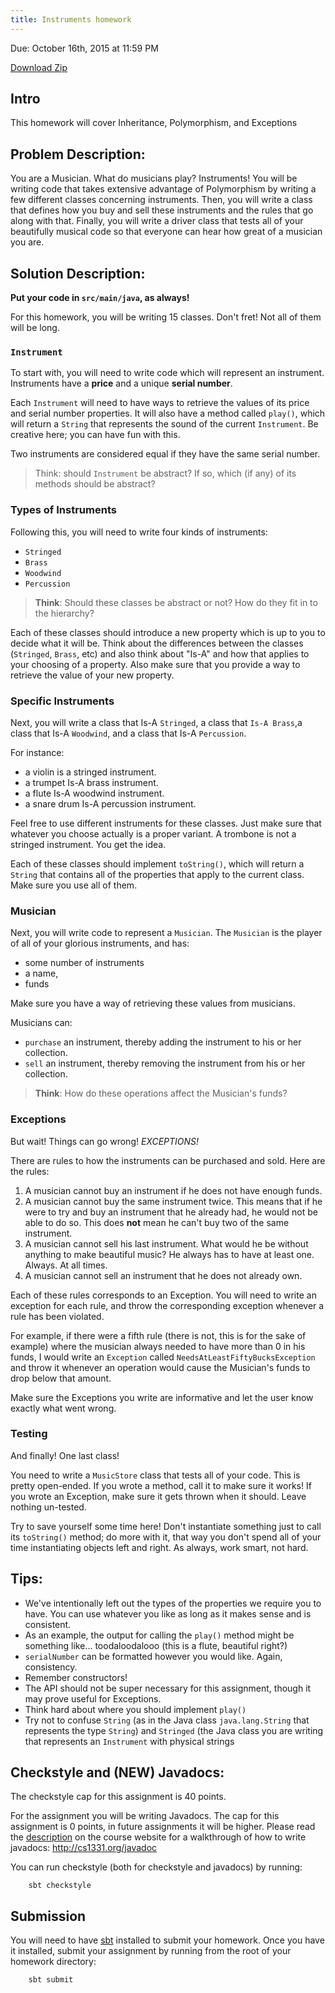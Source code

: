 ```yaml
---
title: Instruments homework
---
```

Due: October 16th, 2015 at 11:59 PM

[Download Zip](https://github.gatech.edu/cs1331-fall2015/hw-instruments/archive/master.zip)

## Intro
This homework will cover Inheritance, Polymorphism, and Exceptions

## Problem Description:

You are a Musician. What do musicians play? Instruments! You will be writing code that takes extensive advantage of Polymorphism by writing a few different classes concerning instruments. Then, you will write a class that defines how you buy and sell these instruments and the rules that go along with that. Finally, you will write a driver class that tests all of your beautifully musical code so that everyone can hear how great of a musician you are.

## Solution Description:

**Put your code in ``src/main/java``, as always!**

For this homework, you will be writing 15 classes. Don't fret! Not all of them will be long.

### ``Instrument``

To start with, you will need to write code which will represent an instrument. Instruments have a **price** and a unique **serial number**. 

Each ``Instrument`` will need to have ways to retrieve the values of its price and serial number properties. It will also have a method called ``play()``, which will return a ``String`` that represents the sound of the current ``Instrument``. Be creative here; you can have fun with this.

Two instruments are considered equal if they have the same serial number.

> Think: should ``Instrument`` be abstract? If so, which (if any) of its methods should be abstract?

### Types of Instruments

Following this, you will need to write four kinds of instruments: 

- ``Stringed``
- ``Brass``
- ``Woodwind``
- ``Percussion``

> **Think**: Should these classes be abstract or not? How do they fit in to the hierarchy?

Each of these classes should introduce a new property which is up to you to decide what it will be. Think about the differences between the classes (``Stringed``, ``Brass``, etc) and also think about "Is-A" and how that applies to your choosing of a property. Also make sure that you provide a way to retrieve the value of your new property.

### Specific Instruments

Next, you will write a class that Is-A ``Stringed``, a class that ``Is-A Brass``,a class that Is-A ``Woodwind``, and a class that Is-A ``Percussion``.

For instance: 
- a violin is a stringed instrument.
- a trumpet Is-A brass instrument.
- a flute Is-A woodwind instrument.
- a snare drum Is-A percussion instrument.

Feel free to use different instruments for these classes. Just make sure that whatever you choose actually is a proper variant. A trombone is not a stringed instrument. You get the idea.

Each of these classes should implement ``toString()``, which will return a ``String`` that contains all of the properties that apply to the current class. Make sure you use all of them.

### Musician

Next, you will write code to represent a ``Musician``. The ``Musician`` is the player of all of your glorious instruments, and has:

- some number of instruments
- a name,
- funds

Make sure you have a way of retrieving these values from musicians.

Musicians can:
- ``purchase`` an instrument, thereby adding the instrument to his or her collection.
- ``sell`` an instrument, thereby removing the instrument from his or her collection.

> **Think**: How do these operations affect the Musician's funds?


### Exceptions

But wait! Things can go wrong! *EXCEPTIONS!*

There are rules to how the instruments can be purchased and sold. Here are the rules:

1. A musician cannot buy an instrument if he does not have enough funds.
2. A musician cannot buy the same instrument twice. This means that if he were to try and buy an instrument that he already had, he would not be able to do so. This does **not** mean he can't buy two of the same instrument. 
3. A musician cannot sell his last instrument. What would he be without anything to make beautiful music? He always has to have at least one. Always. At all times.
4. A musician cannot sell an instrument that he does not already own.

Each of these rules corresponds to an Exception. You will need to write an exception for each rule, and throw the corresponding exception whenever a rule has been violated.

For example, if there were a fifth rule (there is not, this is for the sake of example) where the musician always needed to have more than 0 in his funds, I would write an ``Exception``  called ``NeedsAtLeastFiftyBucksException`` and throw it whenever an operation would cause the Musician's funds to drop below that amount.

Make sure the Exceptions you write are informative and let the user know
exactly what went wrong.

### Testing

And finally! One last class!

You need to write a ``MusicStore`` class that tests all of your code. This is pretty open-ended.
If you wrote a method, call it to make sure it works! If you wrote an Exception, make sure it gets thrown when it should. Leave nothing un-tested.

Try to save yourself some time here! Don't instantiate something just to call its ``toString()`` method; do more with it, that way you don't spend all of your time instantiating objects left and right. As always, work smart, not hard.


## Tips:
- We've intentionally left out the types of the properties we require you to have. You can use whatever you like as long as it makes sense and is consistent.
- As an example, the output for calling the `play()` method might be something like... toodaloodalooo (this is a flute, beautiful right?)
- `serialNumber` can be formatted however you would like. Again, consistency.
- Remember constructors!
- The API should not be super necessary for this assignment, though it may prove useful for Exceptions.
- Think hard about where you should implement `play()`
- Try not to confuse `String` (as in the Java class `java.lang.String` that represents the type `String`) and `Stringed` (the Java class you are writing that represents an `Instrument` with physical strings

## Checkstyle and (NEW) Javadocs:
The checkstyle cap for this assignment is 40 points. 

For the assignment you will be writing Javadocs. The cap for this assignment is 0 points, in future assignments it will be higher. Please read the [description](http://cs1331.org/javadoc) on the course website for a walkthrough of how to write javadocs: http://cs1331.org/javadoc

You can run checkstyle (both for checkstyle and javadocs) by running:
        
        sbt checkstyle

## Submission

You will need to have [sbt](http://www.scala-sbt.org/download.html) installed to submit your homework. Once you have it installed, submit your assignment by running from the root of your homework directory:

        sbt submit
